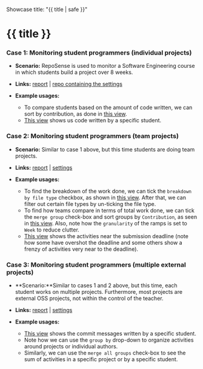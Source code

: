 <variable name="title">Showcase</variable>
<frontmatter>
  title: "{{ title | safe }}"
</frontmatter>

<h1 class="display-3"><md>{{ title }}</md></h1>


### Case 1: Monitoring student programmers (**individual** projects)

* **Scenario:** RepoSense is used to monitor a Software Engineering course in which students build a project over 8 weeks.

* **Links:** [report](https://nus-cs2103-ay2021s1.github.io/ip-dashboard/#sort=groupTitle&groupSelect=groupByAuthors&search=&sortWithin=title&since=2020-08-14&until=2020-09-27&timeframe=commit&mergegroup=&breakdown=false) | [repo containing the settings](https://github.com/nus-cs2103-AY2021S1/ip-dashboard)

* **Example usages:**
  * To compare students based on the amount of code written, we can sort by contribution, as done in [this view](https://nus-cs2103-ay2021s1.github.io/ip-dashboard/#sort=totalCommits%20dsc&groupSelect=groupByAuthors&search=&sortWithin=title&since=2020-08-14&until=2020-09-27&timeframe=day&mergegroup=&breakdown=false).
  * [This view](https://nus-cs2103-ay2021s1.github.io/ip-dashboard/#sort=groupTitle&groupSelect=groupByAuthors&search=&sortWithin=title&since=2020-08-14&until=2020-09-27&timeframe=commit&mergegroup=&breakdown=false&tabOpen=true&tabType=authorship&tabAuthor=sc-arecrow&tabRepo=sc-arecrow%2Fip%5Bmaster%5D&authorshipIsMergeGroup=false&authorshipFileTypes=java~md~fxml~sh~bat~gradle~txt) shows us code written by a specific student.

<!-- ------------------------------------------------------------------------------------------------------ -->

### Case 2: Monitoring student programmers (**team** projects)

* **Scenario:** Similar to case 1 above, but this time students are doing team projects.

* **Links:** [report](https://nus-cs2103-ay2021s1.github.io/tp-dashboard/#breakdown=true&search=&sort=groupTitle&sortWithin=title&since=2020-08-14&timeframe=commit&mergegroup=&groupSelect=groupByRepos&checkedFileTypes=docs~functional-code~test-code~other) | [settings](https://github.com/nus-cs2103-AY2021S1/tp-dashboard)

* **Example usages:**
  * To find the breakdown of the work done, we can tick the `breakdown by file type` checkbox, as shown in [this view](https://nus-cs2103-ay2021s1.github.io/tp-dashboard/#breakdown=true&search=&sort=groupTitle&sortWithin=title&since=2020-08-14&timeframe=commit&mergegroup=&groupSelect=groupByRepos&checkedFileTypes=test-code~other~functional-code~docs). After that, we can filter out certain file types by un-ticking the file type.
  * To find how teams compare in terms of total work done, we can tick the `merge group` check-box and sort groups by `Contribution`, as seen in [this view](https://nus-cs2103-ay2021s1.github.io/tp-dashboard/#breakdown=false&search=&sort=totalCommits%20dsc&sortWithin=title&since=2020-08-14&timeframe=week&mergegroup=AY2021S1-CS2103-F09-1%2Ftp%5Bmaster%5D~AY2021S1-CS2103-F09-2%2Ftp%5Bmaster%5D~AY2021S1-CS2103-F09-3%2Ftp%5Bmaster%5D~AY2021S1-CS2103-F09-4%2Ftp%5Bmaster%5D~AY2021S1-CS2103-F10-1%2Ftp%5Bmaster%5D~AY2021S1-CS2103-F10-2%2Ftp%5Bmaster%5D~AY2021S1-CS2103-F10-3%2Ftp%5Bmaster%5D~AY2021S1-CS2103-F10-4%2Ftp%5Bmaster%5D~AY2021S1-CS2103-T14-1%2Ftp%5Bmaster%5D~AY2021S1-CS2103-T14-2%2Ftp%5Bmaster%5D~AY2021S1-CS2103-T14-3%2Ftp%5Bmaster%5D~AY2021S1-CS2103-T14-4%2Ftp%5Bmaster%5D~AY2021S1-CS2103-T16-1%2Ftp%5Bmaster%5D~AY2021S1-CS2103-T16-2%2Ftp%5Bmaster%5D~AY2021S1-CS2103-T16-3%2Ftp%5Bmaster%5D~AY2021S1-CS2103-T16-4%2Ftp%5Bmaster%5D~AY2021S1-CS2103-W14-1%2Ftp%5Bmaster%5D~AY2021S1-CS2103-W14-2%2Ftp%5Bmaster%5D~AY2021S1-CS2103-W14-3%2Ftp%5Bmaster%5D~AY2021S1-CS2103-W14-4%2Ftp%5Bmaster%5D~AY2021S1-CS2103T-F11-1%2Ftp%5Bmaster%5D~AY2021S1-CS2103T-F11-2%2Ftp%5Bmaster%5D~AY2021S1-CS2103T-F11-3%2Ftp%5Bmaster%5D~AY2021S1-CS2103T-F11-4%2Ftp%5Bmaster%5D~AY2021S1-CS2103T-F12-1%2Ftp%5Bmaster%5D~AY2021S1-CS2103T-F12-2%2Ftp%5Bmaster%5D~AY2021S1-CS2103T-F12-3%2Ftp%5Bmaster%5D~AY2021S1-CS2103T-F12-4%2Ftp%5Bmaster%5D~AY2021S1-CS2103T-F13-1%2Ftp%5Bmaster%5D~AY2021S1-CS2103T-F13-2%2Ftp%5Bmaster%5D~AY2021S1-CS2103T-F13-3%2Ftp%5Bmaster%5D~AY2021S1-CS2103T-F13-4%2Ftp%5Bmaster%5D~AY2021S1-CS2103T-T09-1%2Ftp%5Bmaster%5D~AY2021S1-CS2103T-T09-2%2Ftp%5Bmaster%5D~AY2021S1-CS2103T-T09-3%2Ftp%5Bmaster%5D~AY2021S1-CS2103T-T09-4%2Ftp%5Bmaster%5D~AY2021S1-CS2103T-T10-1%2Ftp%5Bmaster%5D~AY2021S1-CS2103T-T10-2%2Ftp%5Bmaster%5D~AY2021S1-CS2103T-T10-3%2Ftp%5Bmaster%5D~AY2021S1-CS2103T-T10-4%2Ftp%5Bmaster%5D~AY2021S1-CS2103T-T11-1%2Ftp%5Bmaster%5D~AY2021S1-CS2103T-T11-2%2Ftp%5Bmaster%5D~AY2021S1-CS2103T-T11-3%2Ftp%5Bmaster%5D~AY2021S1-CS2103T-T11-4%2Ftp%5Bmaster%5D~AY2021S1-CS2103T-T12-1%2Ftp%5Bmaster%5D~AY2021S1-CS2103T-T12-2%2Ftp%5Bmaster%5D~AY2021S1-CS2103T-T12-3%2Ftp%5Bmaster%5D~AY2021S1-CS2103T-T12-4%2Ftp%5Bmaster%5D~AY2021S1-CS2103T-T13-1%2Ftp%5Bmaster%5D~AY2021S1-CS2103T-T13-2%2Ftp%5Bmaster%5D~AY2021S1-CS2103T-T13-3%2Ftp%5Bmaster%5D~AY2021S1-CS2103T-T13-4%2Ftp%5Bmaster%5D~AY2021S1-CS2103T-T15-1%2Ftp%5Bmaster%5D~AY2021S1-CS2103T-T15-2%2Ftp%5Bmaster%5D~AY2021S1-CS2103T-T15-3%2Ftp%5Bmaster%5D~AY2021S1-CS2103T-T15-4%2Ftp%5Bmaster%5D~AY2021S1-CS2103T-T17-1%2Ftp%5Bmaster%5D~AY2021S1-CS2103T-T17-2%2Ftp%5Bmaster%5D~AY2021S1-CS2103T-T17-3%2Ftp%5Bmaster%5D~AY2021S1-CS2103T-T17-4%2Ftp%5Bmaster%5D~AY2021S1-CS2103T-W10-1%2Ftp%5Bmaster%5D~AY2021S1-CS2103T-W10-2%2Ftp%5Bmaster%5D~AY2021S1-CS2103T-W10-3%2Ftp%5Bmaster%5D~AY2021S1-CS2103T-W10-4%2Ftp%5Bmaster%5D~AY2021S1-CS2103T-W11-1%2Ftp%5Bmaster%5D~AY2021S1-CS2103T-W11-2%2Ftp%5Bmaster%5D~AY2021S1-CS2103T-W11-3%2Ftp%5Bmaster%5D~AY2021S1-CS2103T-W11-4%2Ftp%5Bmaster%5D~AY2021S1-CS2103T-W12-1%2Ftp%5Bmaster%5D~AY2021S1-CS2103T-W12-2%2Ftp%5Bmaster%5D~AY2021S1-CS2103T-W12-3%2Ftp%5Bmaster%5D~AY2021S1-CS2103T-W12-4%2Ftp%5Bmaster%5D~AY2021S1-CS2103T-W13-1%2Ftp%5Bmaster%5D~AY2021S1-CS2103T-W13-2%2Ftp%5Bmaster%5D~AY2021S1-CS2103T-W13-3%2Ftp%5Bmaster%5D~AY2021S1-CS2103T-W13-4%2Ftp%5Bmaster%5D~AY2021S1-CS2103T-W15-1%2Ftp%5Bmaster%5D~AY2021S1-CS2103T-W15-2%2Ftp%5Bmaster%5D~AY2021S1-CS2103T-W15-3%2Ftp%5Bmaster%5D~AY2021S1-CS2103T-W15-4%2Ftp%5Bmaster%5D~AY2021S1-CS2103T-W16-1%2Ftp%5Bmaster%5D~AY2021S1-CS2103T-W16-2%2Ftp%5Bmaster%5D~AY2021S1-CS2103T-W16-3%2Ftp%5Bmaster%5D~AY2021S1-CS2103T-W16-4%2Ftp%5Bmaster%5D~AY2021S1-CS2103T-W17-1%2Ftp%5Bmaster%5D~AY2021S1-CS2103T-W17-2%2Ftp%5Bmaster%5D~AY2021S1-CS2103T-W17-3%2Ftp%5Bmaster%5D~AY2021S1-CS2103T-W17-4%2Ftp%5Bmaster%5D&groupSelect=groupByRepos). Also, note how <tooltip content="i.e., each ramp represents the work done by the entire team in the whole week">the `granularity` of the ramps is set to `Week`</tooltip> to reduce clutter.
  * [This view](https://nus-cs2113-ay1920s2.github.io/tp-dashboard/#search=&sort=groupTitle&sortWithin=title&since=2020-04-06&timeframe=commit&mergegroup=false&groupSelect=groupByRepos&breakdown=true) shows the activities near the submission deadline (note how some have overshot the deadline and some others show a frenzy of activities very near to the deadline).


<!-- ------------------------------------------------------------------------------------------------------ -->

### Case 3: Monitoring student programmers (**multiple** external projects)

* **Scenario:**Similar to cases 1 and 2 above, but this time, each student works on multiple projects. Furthermore, most projects are external OSS projects, not within the control of the teacher.

* **Links:** [report](https://nus-cs3281.github.io/2020-dashboard/#search=&sort=groupTitle&sortWithin=title&timeframe=commit&mergegroup=false&groupSelect=groupByAuthors&breakdown=false&since=2019-12-01) | [settings](https://github.com/nus-cs2113-AY1920S2/tp-dashboard)

* **Example usages:**
  * [This view](https://nus-cs3281.github.io/2020-dashboard/#search=&sort=groupTitle&sortWithin=title&since=2019-12-01&timeframe=commit&mergegroup=&groupSelect=groupByRepos&breakdown=false&tabOpen=true&tabType=zoom&zA=anubh-v&zR=CATcher-org%2FCATcher%5Bmaster%5D&zACS=118.09969788519638&zS=2019-12-01&zFS=&zU=2020-06-05&zMG=false&zFTF=commit&zFGS=groupByRepos) shows the commit messages written by a specific student.
  * Note how we can use the `group by` drop-down to organize activities around projects or individual authors.
  * Similarly, we can use the `merge all groups` check-box to see the sum of activities in a specific project or by a specific student.

